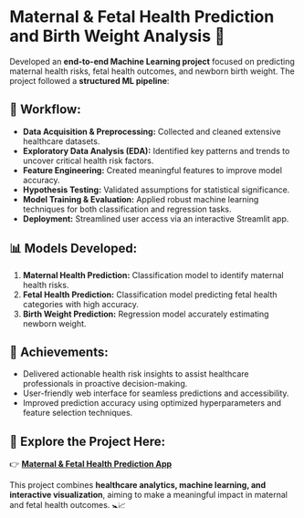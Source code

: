 # **Maternal & Fetal Health Prediction and Birth Weight Analysis 🚀**

Developed an **end-to-end Machine Learning project** focused on predicting maternal health risks, fetal health outcomes, and newborn birth weight. The project followed a **structured ML pipeline**:  

## **🔄 Workflow:**  
- **Data Acquisition & Preprocessing:** Collected and cleaned extensive healthcare datasets.  
- **Exploratory Data Analysis (EDA):** Identified key patterns and trends to uncover critical health risk factors.  
- **Feature Engineering:** Created meaningful features to improve model accuracy.  
- **Hypothesis Testing:** Validated assumptions for statistical significance.  
- **Model Training & Evaluation:** Applied robust machine learning techniques for both classification and regression tasks.  
- **Deployment:** Streamlined user access via an interactive Streamlit app.  

## **📊 Models Developed:**  
1. **Maternal Health Prediction:** Classification model to identify maternal health risks.  
2. **Fetal Health Prediction:** Classification model predicting fetal health categories with high accuracy.  
3. **Birth Weight Prediction:** Regression model accurately estimating newborn weight.  

## **🌟 Achievements:**  
- Delivered actionable health risk insights to assist healthcare professionals in proactive decision-making.  
- User-friendly web interface for seamless predictions and accessibility.  
- Improved prediction accuracy using optimized hyperparameters and feature selection techniques.  

## **🔗 Explore the Project Here:**  
👉 [**Maternal & Fetal Health Prediction App**](https://maternal-risk-and-fetal-risk-weight-prediction.streamlit.app/Models)  

This project combines **healthcare analytics, machine learning, and interactive visualization**, aiming to make a meaningful impact in maternal and fetal health outcomes. 🚼📈
